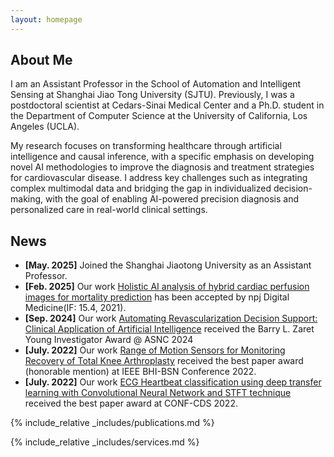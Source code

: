 ```yaml
---
layout: homepage
---
```


## About Me

I am an Assistant Professor in the School of Automation and Intelligent Sensing at Shanghai Jiao Tong University (SJTU). Previously, I was a postdoctoral scientist at Cedars-Sinai Medical Center and a Ph.D. student in the Department of Computer Science at the University of California, Los Angeles (UCLA).

My research focuses on transforming healthcare through artificial intelligence and causal inference, with a specific emphasis on developing novel AI methodologies to improve the diagnosis and treatment strategies for cardiovascular disease. I address key challenges such as integrating complex multimodal data and bridging the gap in individualized decision-making, with the goal of enabling AI-powered precision diagnosis and personalized care in real-world clinical settings.

## News

- **[May. 2025]** Joined the Shanghai Jiaotong University as an Assistant Professor.
- **[Feb. 2025]** Our work [Holistic AI analysis of hybrid cardiac perfusion images for mortality prediction](https://www.medrxiv.org/content/10.1101/2024.04.23.24305735v1.supplementary-material) has been accepted by npj Digital Medicine(IF: 15.4, 2021).
- **[Sep. 2024]** Our work [Automating Revascularization Decision Support: Clinical Application of Artificial Intelligence](https://www.journalofnuclearcardiology.org/article/S1071-3581(24)00677-9/fulltext) received the Barry L. Zaret Young Investigator Award @ ASNC 2024
- **[July. 2022]** Our work [Range of Motion Sensors for Monitoring Recovery of Total Knee Arthroplasty](https://ieeexplore.ieee.org/abstract/document/9928500/) received the best paper award (honorable mention) at IEEE BHI-BSN Conference 2022.
- **[July. 2022]** Our work [ECG Heartbeat classification using deep transfer learning with Convolutional Neural Network and STFT technique](https://arxiv.org/pdf/2206.14200) received the best paper award at CONF-CDS 2022.

{% include_relative _includes/publications.md %}

{% include_relative _includes/services.md %}

